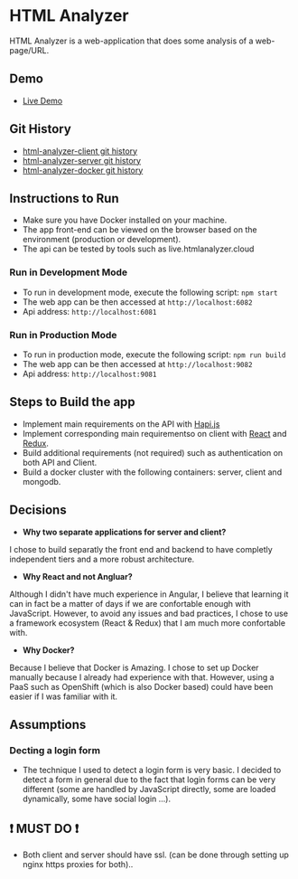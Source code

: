 # HTML Analyzer

HTML Analyzer is a web-application that does some analysis of a web-page/URL.

## Demo
* [Live Demo](live.htmlanalyzer.cloud)

## Git History
* [html-analyzer-client git history](https://github.com/siffogh/html-analyzer-client/commits/master)
* [html-analyzer-server git history](https://github.com/siffogh/html-analyzer-server/commits/master)
* [html-analyzer-docker git history](https://github.com/siffogh/html-analyzer-client/commits/master)

## Instructions to Run

* Make sure you have Docker installed on your machine.
* The app front-end can be viewed on the browser based on the environment (production or development).
* The api can be tested by tools such as live.htmlanalyzer.cloud

### Run in Development Mode
* To run in development mode, execute the following script:
``` npm start ```
* The web app can be then accessed at ```http://localhost:6082```
* Api address: ```http://localhost:6081```


### Run in Production Mode
* To run in production mode, execute the following script:
``` npm run build ```
* The web app can be then accessed at ```http://localhost:9082```
* Api address: ```http://localhost:9081```

## Steps to Build the app
* Implement main requirements on the API with [Hapi.js](https://hapijs.com/)
* Implement corresponding main requirementso on client with [React](https://facebook.github.io/react/) and  [Redux](http://redux.js.org/).
* Build additional requirements (not required) such as authentication on both API and Client.
* Build a docker cluster with the following containers: server, client and mongodb.


## Decisions
* **Why two separate applications for server and client?**  

I chose to build separatly the front end and backend to have completly independent tiers and a more robust architecture.

* **Why React and not Angluar?** 

Although I didn't have much experience in Angular, I believe that learning it can in fact be a matter of days if we are confortable enough with JavaScript. However, to avoid any issues and bad practices, I chose to use a framework ecosystem (React & Redux) that I am much more confortable with.

* **Why Docker?**

Because I believe that Docker is Amazing. I chose to set up Docker manually because I already had experience with that. However, using a PaaS such as OpenShift (which is also Docker based) could have been easier if I was familiar with it.

## Assumptions

### Decting a login form
- The technique I used to detect a login form is very basic. I decided to detect a form in general due to the fact that login forms can be very different (some are handled by JavaScript directly, some are loaded dynamically, some have social login ...).

## :exclamation: MUST DO :exclamation:

* Both client and server should have ssl. (can be done through setting up nginx https proxies for both)..

